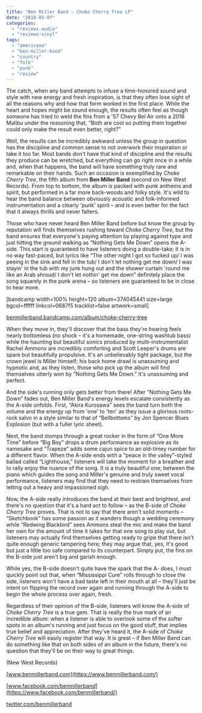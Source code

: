 ```yaml
---
title: "Ben Miller Band – Choke Cherry Tree LP"
date: "2018-03-07"
categories: 
  - "reviews-audio"
  - "reviews-vinyl"
tags: 
  - "americana"
  - "ben-miller-band"
  - "country"
  - "folk"
  - "punk"
  - "review"
---
```


The catch, when any band attempts to infuse a time-honored sound and style with new energy and fresh inspiration, is that they often lose sight of all the reasons why and how that form worked in the first place. While the heart and hopes might be sound enough, the results often feel as though someone has tried to weld the fins from a '57 Chevy Bel Air onto a 2018 Malibu under the reasoning that, “Both are cool so putting them together could only make the result even better, right?”

Well, the results can be incredibly awkward unless the group in question has the discipline and common sense to not overwork their inspiration or take it too far. Most bands don't have that kind of discipline and the results they produce can be wretched, but everything can go right once in a while and, when that happens, the band will have something truly rare and remarkable on their hands. Such an occasion is exemplified by _Choke Cherry Tree_, the fifth album from **Ben Miller Band** (second on New West Records). From top to bottom, the album is packed with punk anthems and spirit, but performed in a far more back-woods and folky style. It's wild to hear the band balance between obviously acoustic and folk-informed instrumentation and a clearly 'punk' spirit – and is even better for the fact that it always thrills and never falters.

Those who have never heard Ben Miller Band before but know the group by reputation will finds themselves rushing toward _Choke Cherry Tree_, but the band ensures that everyone's paying attention by playing against type and just hitting the ground walking as “Nothing Gets Me Down” opens the A-side. This start is guaranteed to have listeners doing a double-take; it is in no way fast-paced, but lyrics like “The other night I got so fucked up/ I was peeing in the sink and fell in the tub/ I don't let nothing get me down/ I was stayin' in the tub with my junk hung out and the shower curtain 'round me like an Arab shroud/ I don't let nothin' get me down” definitely place the song squarely in the punk arena – so listeners are guaranteed to be in close to hear more.

\[bandcamp width=100% height=120 album=374045441 size=large bgcol=ffffff linkcol=0687f5 tracklist=false artwork=small\]

[benmillerband.bandcamp.com/album/choke-cherry-tree](https://benmillerband.bandcamp.com/album/choke-cherry-tree)

When they move in, they'll discover that the bass they're hearing feels nearly bottomless (no shock – it's a homemade, one-string washtub bass) while the haunting but beautiful sonics produced by multi-instrumentalist Rachel Ammons are incredibly comforting and Scott Leeper's drums are spare but beautifully propulsive. It's an unbelievably tight package, but the crown jewel is Miller himself; his back home drawl is unassuming and hypnotic and, as they listen, those who pick up the album will find themselves utterly won by “Nothing Gets Me Down.” It's unassuming and perfect.

And the side's running only gets better from there! After “Nothing Gets Me Down” fades out, Ben Miller Band's energy levels escalate consistently as the A-side unfolds. First, “Akira Kurosawa” sees the band turn both the volume and the energy up from 'one' to 'ten' as they issue a glorious roots-rock salvo in a style similar to that of “Bellbottoms” by Jon Spencer Blues Explosion (but with a fuller lyric sheet).

Next, the band stomps through a great rocker in the form of “One More Time” before “Big Boy” drops a drum performance as explosive as its namesake and “Trapeze” adds some cajun spice to an old-timey number for a different flavor. When the A-side ends with a “peace in the valley”-styled ballad called “Lighthouse,” listeners will take the moment for a breather and to rally enjoy the nuance of the song. It is a truly beautiful one; between the piano which guides the song and Miller's genuine and truly sweet vocal performance, listeners may find that they need to restrain themselves from letting out a heavy and impassioned sigh.

Now, the A-side really introduces the band at their best and brightest, and there's no question that it's a hard act to follow – as the B-side of _Choke Cherry Tree_ proves. That is not to say that there aren't solid moments – “Sketchbook” has some passion as it wanders though a wedding ceremony while “Redwing Blackbird” sees Ammons steal the mic and make the band her own for the amount of time it takes for that one song to play out, but listeners may actually find themselves getting ready to gripe that there isn't quite enough generic tampering here; they may argue that, yes, it's good but just a little too safe compared to its counterpart. Simply put, the fins on the B-side just aren't big and garish enough.

While yes, the B-side doesn't quite have the spark that the A- does, I must quickly point out that, when “Mississippi Cure” rolls through to close the side, listeners won't have a bad taste left in their mouth at all – they'll just be intent on flipping the record over again and running through the A-side to begin the whole process over again, fresh.

Regardless of their opinion of the B-side, listeners will know the A-side of _Choke Cherry Tree_ is a true gem. That is really the true mark of an incredible album: when a listener is able to overlook some of the softer spots in an album's running and just focus on the good stuff, that implies true belief and appreciation. After they've heard it, the A-side of _Choke Cherry Tree_ will easily register that way. It is great – if Ben Miller Band can do something like that on both sides of an album in the future, there's no question that they'll be on their way to great things.

(New West Records)

[www.benmillerband.com](https://www.benmillerband.com/)

[www.facebook.com/benmillerband](https://www.facebook.com/benmillerband/)

[twitter.com/benmillerband](https://twitter.com/benmillerband?ref_src=twsrc%5Egoogle%7Ctwcamp%5Eserp%7Ctwgr%5Eauthor)

